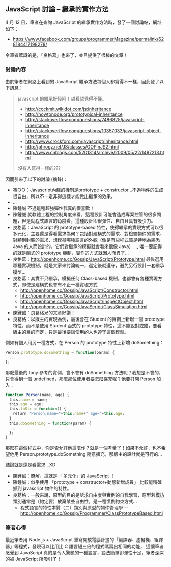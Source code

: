 ## JavaScript 討論 – 繼承的實作方法

4 月 12 日，筆者在查詢 JavaScript 的繼承實作方法時，發了一個討論帖，網址如下：

* <https://www.facebook.com/groups/programmerMagazine/permalink/628184417198278/>

令筆者驚訝的是，「良格葛」也來了，並且提供了很棒的文章！

### 討論內容

由於筆者在網路上看到的 JavaScript 繼承方法每個人都寫得不一樣，因此發了以下訊息：

> 
> javascript 的繼承好怪阿！越看越覺得不懂。
> 
> * <http://ccckmit.wikidot.com/js:inheritance>
> * <http://howtonode.org/prototypical-inheritance>
> * <http://stackoverflow.com/questions/7486825/javascript-inheritance>
> * <http://stackoverflow.com/questions/10357033/javascript-object-inheritance>
> * <http://www.crockford.com/javascript/inheritance.html>
> * <http://phrogz.net/JS/classes/OOPinJS2.html>
> * <http://www.cnblogs.com/5201314/archive/2009/05/22/1487213.html>
> 
> 沒有人寫得一樣的???

因而引來了以下的討論 (摘錄)：

* 馮○○：Javascript內建的機制是prototype + constructor...不過物件的生成很自由，所以不一定非得這樣才能做出繼承的效果。
* ...
* 陳鍾誠 不過這種超強彈性我真的很喜歡！
* 陳鍾誠 就軟體工程的控制角度來看，這種設計可能會造成專案控管的很多問題，但是就程式語言的角度看，這種設計卻很彈性、自由且具有吸引力。
* 良格葛：JavaScript 的 prototype-based 特性，使得繼承的實現方式可以很多元化，主要還是得看需求為何？包括對建構式的需求、對檢驗物件的需求、對類別封裝的需求、想模擬哪種語言的外觀（像是有些程式庫是特地為熟悉 Java 的人而設計的，它們對繼承的模擬就會看來很像 Java）..., 唯一要記得的就是函式的 prototype 機制，實作的方式就因人而異了…
* 良格葛：<http://openhome.cc/Gossip/JavaScript/Prototype.html> 最後選用哪種實現機制，就是大家來討論統一，選定後就遵守，避免另行設計一套繼承模型…
* 良格葛：其實不只繼承，模擬任何 Class-based 機制，也都會有各種實現方式，即使是建構式也會有不止一種實現方式
    * <http://openhome.cc/Gossip/JavaScript/Constructor.html>
    * <http://openhome.cc/Gossip/JavaScript/Prototype.html>
    * <http://openhome.cc/Gossip/JavaScript/InspectObject.html>
    * <http://openhome.cc/Gossip/JavaScript/ClassSimulation.html>
* 陳鍾誠：良葛格兄的文章好讚！
* 良葛格：以版主的實現為例，最後會在 Student 的實例上新增一個 prototype 特性，而不是使用 Student 函式的 prototype 特性，這不能說對或錯，要看版主的目的而定，只是最後要讓使用的人也遵守這個模型。

例如有個人用另一種方式，在 Person 的 prototype 特性上新增 doSomething：

```javascript
Person.prototype.doSomething = function(param) {
　...
};
```

那麼最後的 tony 參考的實例，會不會有 doSomething 方法呢？我想是不會的，只會得到一個 undefined，那麼那位使用者要怎麼擴充呢？他要打開 Person 加入：

```javascript
function Person(name, age) {
　this.name = name;
　this.age = age;
　this.toStr = function() { 
　　return "Person:name="+this.name+" age="+this.age; 
　}
　this.doSomething = function(param) {
　　…
　};
}
``` 

那麼在這個程式中，你是否允許他這麼作？就是一個考量了！如果不允許，也不希望他用 Person.prototype.doSomething 隨意擴充，那版主的設計就是可行的…

結論就是還是看需求…XD

* 陳鍾誠：瞭解，這就是 「多元化」的 JavaScript ！
* 陳鍾誠：似乎使用 「prototype + constructor+動態新增成員」 比較能精確抓到 javascript 物件的特性。
* 良葛格：一般來說，原型的目的是訴求自由度與實例的自我學習，原型若模彷類別通常是（約定要）放棄某些自由性，是一種慣例約束方式…
    * 程式語言的特性本質（二）類別與原型的物件管理學 -- <http://openhome.cc/Gossip/Programmer/ClassPrototypeBased.html>

### 筆者心得

最近筆者用 Node.js + JavaScript 重寫開放電腦計畫的「編譯器、虛擬機、組譯器」等程式，發現可以比用比 C 語言短三倍的程式碼寫出相同的功能，
這讓筆者感覺到 JavaScript 真的是令人驚艷的一種語言，語法簡單卻彈性十足，筆者深深的被 JavaScript 所吸引了！
